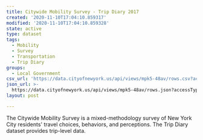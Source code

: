 ```yaml
---
title: Citywide Mobility Survey - Trip Diary 2017
created: '2020-11-10T17:04:10.859317'
modified: '2020-11-10T17:04:10.859328'
state: active
type: dataset
tags:
  - Mobility
  - Survey
  - Transportation
  - Trip Diary
groups:
  - Local Government
csv_url: 'https://data.cityofnewyork.us/api/views/mpk5-48av/rows.csv?accessType=DOWNLOAD'
json_url: >-
  https://data.cityofnewyork.us/api/views/mpk5-48av/rows.json?accessType=DOWNLOAD
layout: post

---
```

The Citywide Mobility Survey is a mixed-methodology survey of New York City residents' travel choices, behaviors, and perceptions. The Trip Diary dataset provides trip-level data.
